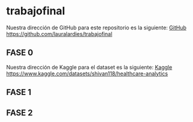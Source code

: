 # trabajofinal

Nuestra dirección de GitHub para este repositorio es la siguiente: [GitHub](https://github.com/lauralardies/trabajofinal)
https://github.com/lauralardies/trabajofinal

## FASE 0
Nuestra dirección de Kaggle para el dataset es la siguiente: [Kaggle](https://www.kaggle.com/datasets/shivan118/healthcare-analytics)
https://www.kaggle.com/datasets/shivan118/healthcare-analytics

## FASE 1

## FASE 2
